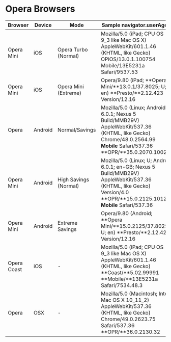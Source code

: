 # Opera Browsers

Browser | Device | Mode | Sample navigator.userAgent
--------|--------|------|----------------------------
Opera Mini | iOS | Opera Turbo (Normal) | Mozilla/5.0 (iPad; CPU OS 9_3 like Mac OS X) AppleWebKit/601.1.46 (KHTML, like Gecko) OPiOS/13.0.1.100754 Mobile/13E5231a Safari/9537.53
Opera Mini | iOS | Opera Mini (Extreme) | Opera/9.80 (iPad; **Opera Mini/**13.0.1/37.8025; U; en) **Presto/**2.12.423 Version/12.16
Opera | Android | Normal/Savings | Mozilla/5.0 (Linux; Android 6.0.1; Nexus 5 Build/MMB29V) AppleWebKit/537.36 (KHTML, like Gecko) Chrome/48.0.2564.99 **Mobile** Safari/537.36 **OPR/**35.0.2070.100283
Opera Mini | Android | High Savings (Normal) | Mozilla/5.0 (Linux; U; Android 6.0.1; en-GB; Nexus 5 Build/MMB29V) AppleWebKit/537.36 (KHTML, like Gecko) Version/4.0 **OPR/**15.0.2125.101257 **Mobile** Safari/537.36
Opera Mini | Android | Extreme Savings | Opera/9.80 (Android; **Opera Mini/**15.0.2125/37.8025; U; en) **Presto/**2.12.423 Version/12.16
Opera Coast | iOS | - | Mozilla/5.0 (iPad; CPU OS 9_3 like Mac OS X) AppleWebKit/601.1.46 (KHTML, like Gecko) **Coast/**5.02.99991 **Mobile/**13E5231a Safari/7534.48.3
Opera | OSX | - | Mozilla/5.0 (Macintosh; Intel Mac OS X 10_11_2) AppleWebKit/537.36 (KHTML, like Gecko) Chrome/49.0.2623.75 Safari/537.36 **OPR/**36.0.2130.32